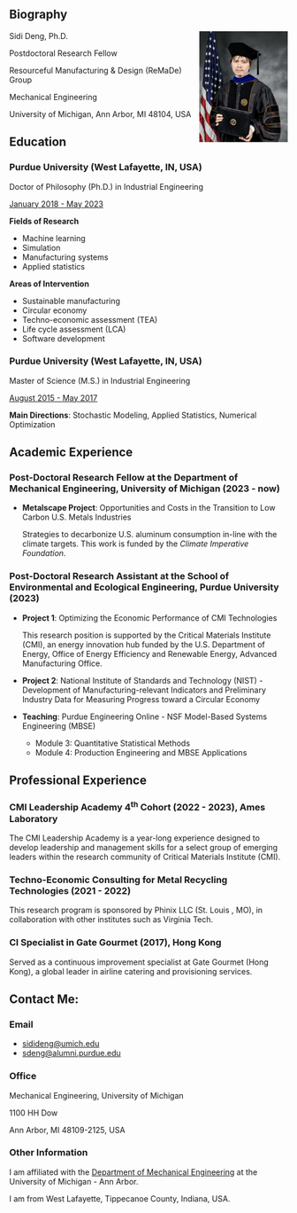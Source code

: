 <meta name="google-site-verification" content="wXw4iY7Q0ywPhGQbXhdnZ3VxrOAoKzdHihOsWPD9jcU" />

## Biography

Sidi Deng, Ph.D. <img align = "right" width = "160" src="/Image/14may23_gown.jpeg" title = "Biography" >



Postdoctoral Research Fellow

Resourceful Manufacturing & Design (ReMaDe) Group

Mechanical Engineering

University of Michigan, Ann Arbor, MI 48104, USA


## Education


### Purdue University (West Lafayette, IN, USA)


Doctor of Philosophy (Ph.D.) in Industrial Engineering 

<ins>January 2018 - May 2023</ins>

**Fields of Research**
- Machine learning
- Simulation
- Manufacturing systems
- Applied statistics


**Areas of Intervention**
- Sustainable manufacturing
- Circular economy 
- Techno-economic assessment (TEA)
- Life cycle assessment (LCA)
- Software development


### Purdue University (West Lafayette, IN, USA)

Master of Science (M.S.) in Industrial Engineering 

<ins>August 2015 - May 2017</ins>

**Main Directions**: Stochastic Modeling, Applied Statistics, Numerical Optimization

## Academic Experience
### Post-Doctoral Research Fellow at the Department of Mechanical Engineering, University of Michigan (2023 - now)
- **Metalscape Project**: Opportunities and Costs in the Transition to Low Carbon U.S. Metals Industries
  
  Strategies to decarbonize U.S. aluminum consumption in-line with the climate targets. This work is funded by the *Climate Imperative Foundation*.

### Post-Doctoral Research Assistant at the School of Environmental and Ecological Engineering, Purdue University (2023)

- **Project 1**: Optimizing the Economic Performance of CMI Technologies

  This research position is supported by the Critical Materials Institute (CMI), an energy innovation hub funded by the U.S. Department of Energy, Office of Energy Efficiency and Renewable Energy, Advanced Manufacturing Office.

- **Project 2**: National Institute of Standards and Technology (NIST) - Development of Manufacturing-relevant Indicators and Preliminary Industry Data for Measuring Progress toward a Circular Economy

- **Teaching**: Purdue Engineering Online - NSF Model-Based Systems Engineering (MBSE)
  - Module 3: Quantitative Statistical Methods
  - Module 4: Production Engineering and MBSE Applications


## Professional Experience

### CMI Leadership Academy 4<sup>th</sup> Cohort (2022 - 2023), Ames Laboratory
The CMI Leadership Academy is a year-long experience designed to develop leadership and management skills for a select group of emerging leaders within the research community of Critical Materials Institute (CMI). 

### Techno-Economic Consulting for Metal Recycling Technologies (2021 - 2022)

This research program is sponsored by Phinix LLC (St. Louis , MO), in collaboration with other institutes such as Virginia Tech.

### CI Specialist in Gate Gourmet (2017), Hong Kong  

Served as a continuous improvement specialist at Gate Gourmet (Hong Kong), a global leader in airline catering and provisioning services.



## Contact Me:

### Email 
- <sidideng@umich.edu>
- <sdeng@alumni.purdue.edu>


### Office
Mechanical Engineering, University of Michigan

1100 HH Dow

Ann Arbor, MI 48109-2125, USA

### Other Information

I am affiliated with the [Department of Mechanical Engineering](https://me.engin.umich.edu/) at the University of Michigan - Ann Arbor.

I am from West Lafayette, Tippecanoe County, Indiana, USA.
